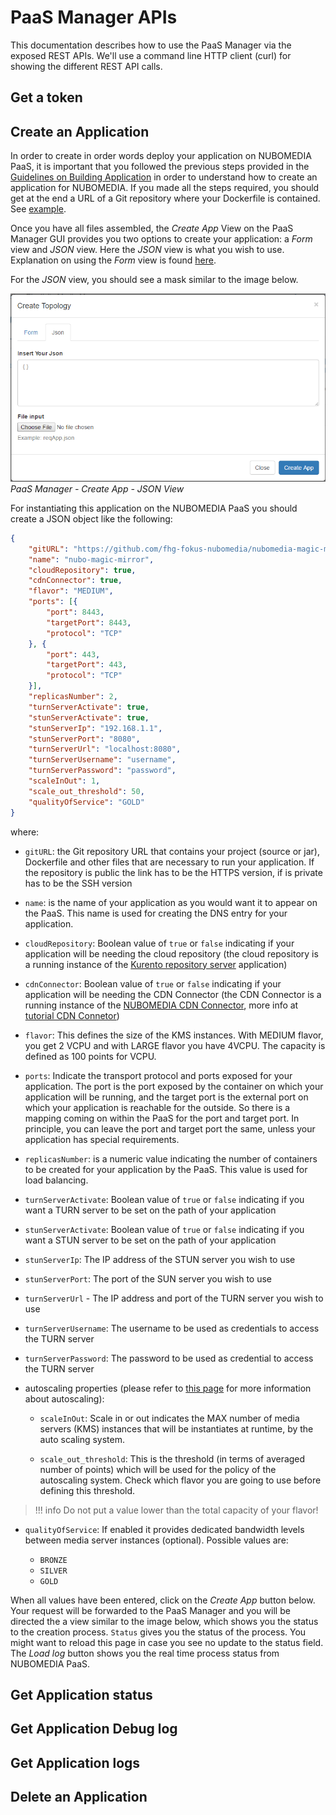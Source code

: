 # PaaS Manager APIs

This documentation describes how to use the PaaS Manager via the exposed REST APIs. We'll use a command line HTTP client (curl) for showing the different REST API calls.

## Get a token



## Create an Application

In order to create in order words deploy your application on NUBOMEDIA PaaS, it is important that you followed the previous steps provided in the [Guidelines on Building Application](https://github.com/nubomedia/developer-guidelines/blob/develop/docs/paas/paas-introduction.md) in order to understand how to create an application for NUBOMEDIA. If you made all the steps required, you should get at the end a URL of a Git repository where your Dockerfile is contained. See [example](https://github.com/fhg-fokus-nubomedia/nubomedia-magic-mirror). 

Once you have all files assembled, the *Create App* View on the PaaS Manager GUI provides you two options to create your application: a *Form* view and *JSON* view. Here the *JSON* view is what you wish to use. Explanation on using the *Form* view is found [here](paas-gui.md).

For the *JSON* view, you should see a mask similar to the image below.

![PaaS Manager Gui - Start View](../img/paas_manager_gui_create_app_json.png)
*PaaS Manager - Create App - JSON View*

For instantiating this application on the NUBOMEDIA PaaS you should create a JSON object like the following: 

```json
{
	"gitURL": "https://github.com/fhg-fokus-nubomedia/nubomedia-magic-mirror.git",
	"name": "nubo-magic-mirror",
	"cloudRepository": true,
	"cdnConnector": true,
	"flavor": "MEDIUM",
	"ports": [{
		"port": 8443,
		"targetPort": 8443,
		"protocol": "TCP"
	}, {
		"port": 443,
		"targetPort": 443,
		"protocol": "TCP"
	}],
	"replicasNumber": 2,
	"turnServerActivate": true,
	"stunServerActivate": true,
	"stunServerIp": "192.168.1.1",
	"stunServerPort": "8080",
	"turnServerUrl": "localhost:8080",
	"turnServerUsername": "username",
	"turnServerPassword": "password",
	"scaleInOut": 1,
	"scale_out_threshold": 50,
	"qualityOfService": "GOLD"
}
```

where: 

- ```gitURL```: the Git repository URL that contains your project (source or jar), Dockerfile and other files that are necessary to run your application. If the repository is public the link has to be the HTTPS version, if is private has to be the SSH version

- ```name```: is the name of your application as you would want it to appear on the PaaS. This name is used for creating the DNS entry for your application.

- ```cloudRepository```: Boolean value of ```true``` or ```false``` indicating if your application will be needing the cloud repository (the cloud repository is a running instance of the [Kurento repository server](http://doc-kurento-repository.readthedocs.org/en/latest/server.html) application)

- ```cdnConnector```: Boolean value of ```true``` or ```false``` indicating if your application will be needing the CDN Connector (the CDN Connector is a running instance of the [NUBOMEDIA CDN Connector](https://github.com/nubomedia/nubomedia-cdn-connector), more info at [tutorial CDN Connetor](../tutorial/nubomedia-cdn.md))
 
- ```flavor```: This defines the size of the KMS instances. With MEDIUM flavor, you get 2 VCPU and with LARGE flavor you have 4VCPU. The capacity is defined as 100 points for VCPU.

- ```ports```: Indicate the transport protocol and ports exposed for your application. The port is the port exposed by the container on which  your application will be running, and the target port is the external port on which your application is reachable for the outside. So there is a mapping coming on within the PaaS for the port and target port. In principle, you can leave the port and target port the same, unless your application has special requirements.

- ```replicasNumber```: is a numeric value indicating the number of containers to be created for your application by the PaaS. This value is used for load balancing.

- ```turnServerActivate```: Boolean value of ```true``` or ```false``` indicating if you want a TURN server to be set on the path of your application

- ```stunServerActivate```: Boolean value of ```true``` or ```false``` indicating if you want a STUN server to be set on the path of your application

- ```stunServerIp```: The IP address of the STUN server you wish to use

- ```stunServerPort```: The port of the SUN server you wish to use

- ```turnServerUrl``` - The IP address and port of the TURN server you wish to use

- ```turnServerUsername```:  The username to be used as credentials to access the TURN server

- ```turnServerPassword```:  The password to be used as credential to access the TURN server

- autoscaling properties (please refer to [this page](autoscaling.md) for more information about autoscaling): 

	- ```scaleInOut```: Scale in or out indicates the MAX number of media servers (KMS) instances that will be instantiates at runtime, by the auto scaling system.

	- ```scale_out_threshold```: This is the threshold (in terms of averaged number of points) which will be used for the policy of the autoscaling system. Check which flavor you are going to use before defining this threshold. 

>!!! info
    Do not put a value lower than the total capacity of your flavor!

- ```qualityOfService```: If enabled it provides dedicated bandwidth levels between media server instances (optional). Possible values are:

	- ```BRONZE```
	- ```SILVER```
	- ```GOLD```

When all values have been entered, click on the *Create App* button below. Your request will be forwarded to the PaaS Manager and you will be directed the a view similar to the image below, which shows you the status to the creation process. ```Status``` gives you the status of the process. You might want to reload this page in case you see no update to the status field. The *Load log* button shows you the real time process status from NUBOMEDIA PaaS.

## Get Application status

## Get Application Debug log

## Get Application logs


## Delete an Application


